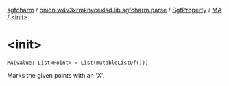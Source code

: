 [sgfcharm](../../../index.md) / [onion.w4v3xrmknycexlsd.lib.sgfcharm.parse](../../index.md) / [SgfProperty](../index.md) / [MA](index.md) / [&lt;init&gt;](./-init-.md)

# &lt;init&gt;

`MA(value: List<Point> = List(mutableListOf()))`

Marks the given points with an 'X'.

